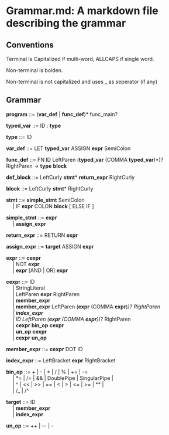 # Grammar.md: A markdown file describing the grammar 

## Conventions
Terminal is Capitalized if multi-word, ALLCAPS if single word.

Non-terminal is bolden.

Non-terminal is not capitalized and uses _ as seperator (if any)


## Grammar


**program** ::= (**var_def** | **func_def**)* func_main? 

**typed_var** ::= ID : **type**

**type** ::= ID

**var_def** ::= LET **typed_var** ASSIGN **expr** SemiColon

**func_def** ::= FN ID LeftParen (**typed_var** (COMMA **typed_var**)*)?  RightParen -> **type** **block**


**def_block** ::= LeftCurly **stmt*** **return_expr** RightCurly

**block** ::= LeftCurly **stmt***  RightCurly

**stmt** ::= **simple_stmt** SemiColon <br>
&emsp; | IF **expr** COLON **block** [ ELSE IF ]

**simple_stmt** ::= **expr** <br>
&emsp; | **assign_expr**

**return_expr** ::= RETURN **expr**

**assign_expr** ::= **target** ASSIGN **expr**

**expr** ::= **cexpr** <br>
&emsp; | NOT **expr** <br>
&emsp; | **expr** [AND | OR] **expr**

**cexpr** ::= ID <br>
&emsp; | StringLiteral <br>
&emsp; | LeftParen **expr** RightParen <br>
&emsp; | **member_expr** <br>
&emsp; | **member_expr** LeftParen (**expr** (COMMA **expr**)*)? RightParen <br>
&emsp; | **index_expr** <br>
&emsp; | ID LeftParen (**expr** (COMMA **expr**)*)? RightParen <br>
&emsp; | **cexpr** **bin_op** **cexpr** <br>
&emsp; | **un_op** **cexpr** <br>
&emsp; | **cexpr** **un_op** <br>

**member_expr** ::= **cexpr** DOT ID 

**index_expr** ::= LeftBracket  **expr** RightBracket

**bin_op** ::= + | - | * | / | % | += | -= <br>
&emsp; | *= | /= | && | DoublePipe | SingularPipe | <br>
&emsp; | ^ | << | >> | == | < | > | <= | >= | ** | <br>
&emsp; | /_ | /^ 


**target** ::= ID <br>
&emsp; | **member_expr** <br>
&emsp; | **index_expr** 

**un_op** ::= ++ | -- | -


